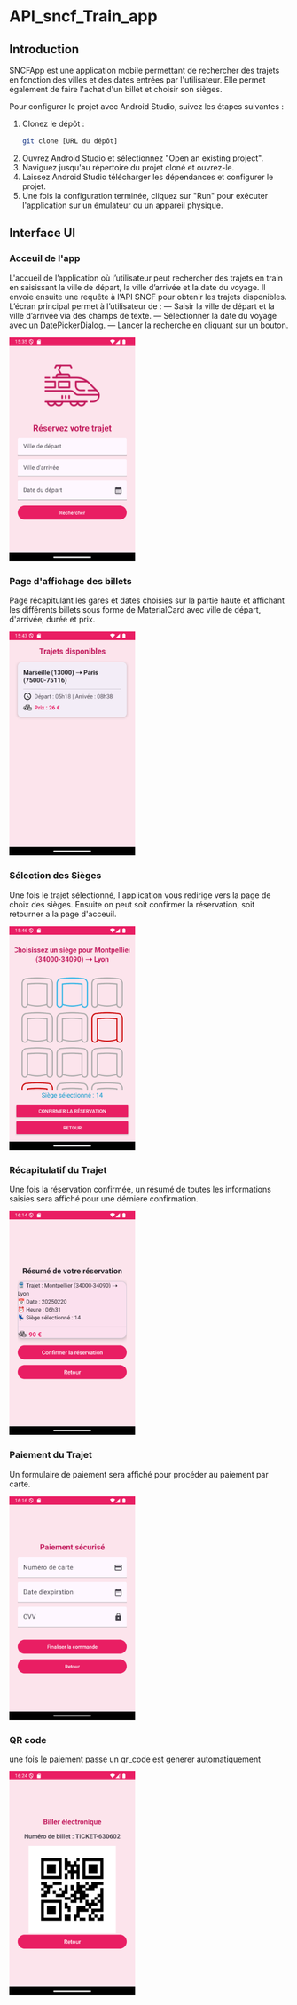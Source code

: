 # API_sncf_Train_app

## Introduction

SNCFApp est une application mobile permettant de rechercher des trajets en fonction des villes et des dates entrées par l'utilisateur. Elle permet également de faire l'achat d'un billet et choisir son sièges.

Pour configurer le projet avec Android Studio, suivez les étapes suivantes :

1. Clonez le dépôt :
   ```bash
   git clone [URL du dépôt]
   ```
2. Ouvrez Android Studio et sélectionnez "Open an existing project".
3. Naviguez jusqu'au répertoire du projet cloné et ouvrez-le.
4. Laissez Android Studio télécharger les dépendances et configurer le projet.
5. Une fois la configuration terminée, cliquez sur "Run" pour exécuter l'application sur un émulateur ou un appareil physique.

## Interface UI

### Acceuil de l'app
L'accueil de l’application où l’utilisateur peut rechercher des trajets en train en saisissant la ville de départ, la ville d’arrivée et la date du voyage.
Il envoie ensuite une requête à l’API SNCF pour obtenir les trajets disponibles. L’écran principal permet à l’utilisateur de :
— Saisir la ville de départ et la ville d’arrivée via des champs de texte.
— Sélectionner la date du voyage avec un DatePickerDialog.
— Lancer la recherche en cliquant sur un bouton.

<img src="images/acceuil_train.png" alt="Accueil" width="45%" />

### Page d'affichage des billets 

Page récapitulant les gares et dates choisies sur la partie haute et affichant les différents billets sous forme de MaterialCard avec ville de départ, d'arrivée, durée et prix. 
 
 <img src="images/result.png" alt="Result" width="45%" />

 ### Sélection des Sièges
Une fois le trajet sélectionné, l'application vous redirige vers la page de choix des sièges.
Ensuite on peut soit confirmer la réservation, soit retourner a la page d'acceuil.

  <img src="images/seat_select.png" alt="Seat" width="45%" />

### Récapitulatif du Trajet
Une fois la réservation confirmée, un résumé de toutes les informations saisies sera affiché pour une dérniere confirmation.

  <img src="images/summary.png" alt="Summary" width="45%" />
  
### Paiement du Trajet
Un formulaire de paiement sera affiché pour procéder au paiement par carte.

  <img src="images/paiement.png" alt="Paiement" width="45%" />

### QR code 
une fois le paiement passe un qr_code est generer automatiquement

  <img src="images/qr_code.png" alt="Qr_code" width="45%" />



  
